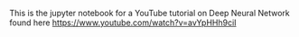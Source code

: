 This is the jupyter notebook for a YouTube tutorial on Deep Neural Network found here https://www.youtube.com/watch?v=avYpHHh9ciI

